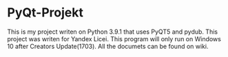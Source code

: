 # PyQt-Projekt
This is my project writen on Python 3.9.1 that uses PyQT5 and pydub. This project was writen for Yandex Licei. This program will only run on Windows 10 after Creators Update(1703). All the documets can be found on wiki.
